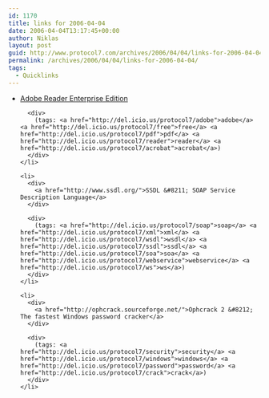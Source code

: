 ```yaml
---
id: 1170
title: links for 2006-04-04
date: 2006-04-04T13:17:45+00:00
author: Niklas
layout: post
guid: http://www.protocol7.com/archives/2006/04/04/links-for-2006-04-04/
permalink: /archives/2006/04/04/links-for-2006-04-04/
tags:
  - Quicklinks
---
```

<div class='microid-ab89c58f36b65329b23932d8f5b93a60ea358bf1'>
  <ul>
    <li>
      <div>
        <a href="http://www.adobe.com/products/acrobat/readstep2.html?type=distrib">Adobe Reader Enterprise Edition</a>
      </div>
      
      <div>
        (tags: <a href="http://del.icio.us/protocol7/adobe">adobe</a> <a href="http://del.icio.us/protocol7/free">free</a> <a href="http://del.icio.us/protocol7/pdf">pdf</a> <a href="http://del.icio.us/protocol7/reader">reader</a> <a href="http://del.icio.us/protocol7/acrobat">acrobat</a>)
      </div>
    </li>
    
    <li>
      <div>
        <a href="http://www.ssdl.org/">SSDL &#8211; SOAP Service Description Language</a>
      </div>
      
      <div>
        (tags: <a href="http://del.icio.us/protocol7/soap">soap</a> <a href="http://del.icio.us/protocol7/xml">xml</a> <a href="http://del.icio.us/protocol7/wsdl">wsdl</a> <a href="http://del.icio.us/protocol7/ssdl">ssdl</a> <a href="http://del.icio.us/protocol7/soa">soa</a> <a href="http://del.icio.us/protocol7/webservice">webservice</a> <a href="http://del.icio.us/protocol7/ws">ws</a>)
      </div>
    </li>
    
    <li>
      <div>
        <a href="http://ophcrack.sourceforge.net/">Ophcrack 2 &#8212; The fastest Windows password cracker</a>
      </div>
      
      <div>
        (tags: <a href="http://del.icio.us/protocol7/security">security</a> <a href="http://del.icio.us/protocol7/windows">windows</a> <a href="http://del.icio.us/protocol7/password">password</a> <a href="http://del.icio.us/protocol7/crack">crack</a>)
      </div>
    </li>
  </ul>
</div>